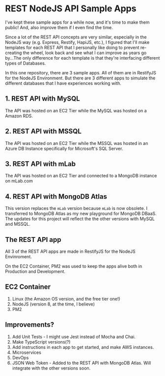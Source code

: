 # REST NodeJS API Sample Apps
I've kept these sample apps for a while now, and it's time to make them public! And, also improve them if I even find the time.

Since a lot of the REST API concepts are very similar, especially in the NodeJS way (e.g. Express, Restify, HapiJS, etc.), I figured that I'll make templates for each REST API that I personally like doing to prevent re-creating the wheel, look back and see what I can improve as years go by...The only difference for each template is that they're interfacing different types of Databases.

In this one repository, there are 3 sample apps. All of them are in RestifyJS for the NodeJS Environment. But there are 3 different apps to simulate the different databases that I have experiences working with.

## 1. REST API with MySQL
The API was hosted on an EC2 Tier while the MySQL was hosted on a Amazon RDS.

## 2. REST API with MSSQL
The API was hosted on an EC2 Tier while the MSSQL was hosted in an Azure DB Instance specifically for Microsoft's SQL Server.

## 3. REST API with mLab
The API was hosted on an EC2 Tier and connected to a MongoDB instance on mLab.com

## 4. REST API with MongoDB Atlas
This version replaces the `mLab` version because `mLab` is now obsolete. I transferred to MongoDB Atlas as my new playground for MongoDB DBaaS. The updates for this project will reflect the the other versions with MySQL and MSSQL.

## The REST API app
All 3 of the REST API apps are made in RestifyJS for the NodeJS Envinroment. 

On the EC2 Container, PM2 was used to keep the apps alive both in Production and Development.

## EC2 Container
1. Linux (the Amazon OS version, and the free tier one!)
2. NodeJS (version 8, at the time, I believe)
3. PM2

## Improvements?
1. Add Unit Tests - I might use Jest instead of Mocha and Chai.
2. Make TypeScript versions(?)
3. Add instructions in each app to get started, and make AWS instances.
4. Microservices
5. DevOps
6. JSON Web Token - Added to the REST API with MongoDB Atlas. Will integrate with the other versions soon.
